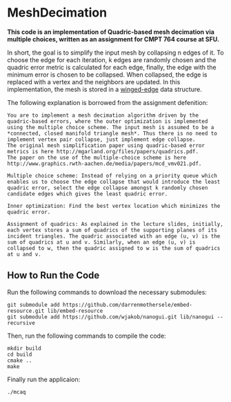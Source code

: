 # MeshDecimation

**This code is an implementation of Quadric-based mesh decimation via multiple choices, written as an assignment for CMPT 764 course at SFU.**

In short, the goal is to simplify the input mesh by collapsing n edges of it. To choose the edge for each iteration, k edges are randomly chosen and the quadric error metric is calculated for each edge, finally, the edge with the minimum error is chosen to be collapsed. When collapsed, the edge is replaced with a vertex and the neighbors are updated. In this implementation, the mesh is stored in a [winged-edge](https://en.wikipedia.org/wiki/Winged_edge) data structure.

The following explanation is borrowed from the assignment defenition:

    You are to implement a mesh decimation algorithm driven by the quadric-based errors, where the outer optimization is implemented using the multiple choice scheme. The input mesh is assumed to be a *connected, closed manifold triangle mesh*. Thus there is no need to implement vertex pair collapse, just implement edge collapse.
    The original mesh simplification paper using quadric-based error metrics is here http://mgarland.org/files/papers/quadrics.pdf.
    The paper on the use of the multiple-choice scheme is here http://www.graphics.rwth-aachen.de/media/papers/mcd_vmv021.pdf.

    Multiple choice scheme: Instead of relying on a priority queue which enables us to choose the edge collapse that would introduce the least quadric error, select the edge collapse amongst k randomly chosen candidate edges which gives the least quadric error.

    Inner optimization: Find the best vertex location which minimizes the quadric error.

    Assignment of quadrics: As explained in the lecture slides, initially, each vertex stores a sum of quadrics of the supporting planes of its incident triangles. The quadric associated with an edge (u, v) is the sum of quadrics at u and v. Similarly, when an edge (u, v) is collapsed to w, then the quadric assigned to w is the sum of quadrics at u and v.


## How to Run the Code
Run the following commands to download the necessary submodules:

    git submodule add https://github.com/darrenmothersele/embed-resource.git lib/embed-resource
    git submodule add https://github.com/wjakob/nanogui.git lib/nanogui --recursive

Then, run the following commands to compile the code:

    mkdir build
    cd build
    cmake ..
    make

Finally run the applicaion:

    ./mcaq